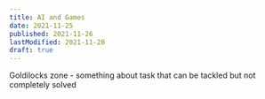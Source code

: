 ```yaml
---
title: AI and Games
date: 2021-11-25
published: 2021-11-26
lastModified: 2021-11-28
draft: true
---
```


Goldilocks zone - something about task that can be tackled but not completely solved